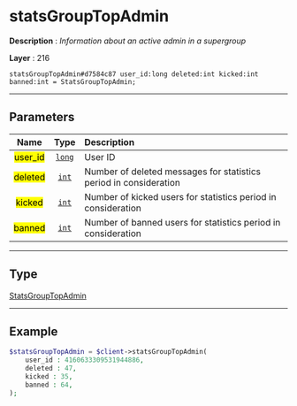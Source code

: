 # statsGroupTopAdmin

**Description** : *Information about an active admin in a supergroup*

**Layer** : 216

```tl
statsGroupTopAdmin#d7584c87 user_id:long deleted:int kicked:int banned:int = StatsGroupTopAdmin;
```

---

## Parameters

| Name | Type | Description |
| :---: | :---: | :--- |
| <mark>user_id</mark> | [`long`](type/long) | User ID |
| <mark>deleted</mark> | [`int`](type/int) | Number of deleted messages for statistics period in consideration |
| <mark>kicked</mark> | [`int`](type/int) | Number of kicked users for statistics period in consideration |
| <mark>banned</mark> | [`int`](type/int) | Number of banned users for statistics period in consideration |

---

## Type

[StatsGroupTopAdmin](type/StatsGroupTopAdmin)

---

## Example

```php
$statsGroupTopAdmin = $client->statsGroupTopAdmin(
	user_id : 4160633309531944886,
	deleted : 47,
	kicked : 35,
	banned : 64,
);
```